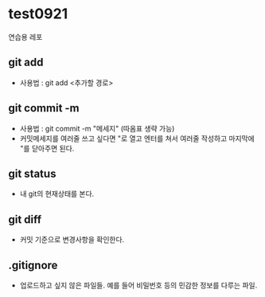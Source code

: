 # test0921
연습용 레포

## git add
- 사용법 : git add <추가할 경로>

## git commit -m
- 사용법 : git commit -m "메세지" (따옴표 생략 가능)
- 커밋메세지를 여러줄 쓰고 싶다면 "로 열고 엔터를 쳐서 여러줄 작성하고 마지막에 "를 닫아주면 된다.


## git status
- 내 git의 현재상태를 본다.

## git diff
- 커밋 기준으로 변경사항을 확인한다.


## .gitignore
- 업로드하고 싶지 않은 파일들. 예를 들어 비밀번호 등의 민감한 정보를 다루는 파일. 